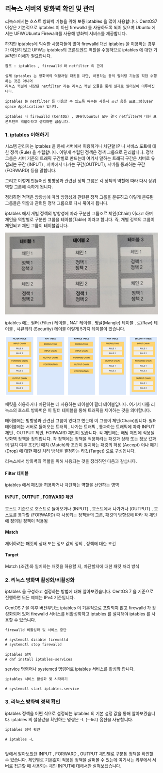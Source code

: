 ## 리눅스 서버의 방화벽 확인 및 관리

리눅스에서는 호스트 방화벽 기능을 위해 보통 iptables 을 많이 사용합니다. CentOS7 이상은 기본적으로 iptables 이 아닌 firewalld 를 사용하도록 되어 있으며 Ubuntu 에서는 UFW(Ubuntu Firewall)를 사용해 방화벽 서비스를 제공합니다.

하지만 iptables에 익숙한 사용자들이 많아 firewalld 대신 iptables 을 이용하는 경우가 여전히 많고 UFW는 iptables의 프론트엔드 역할을 수행하므로 iptables 에 대한 기본적인 이해가 필요합니다.

```
참조 : iptables , firewalld 와 netfilter 의 관계

실제 iptables 는 방화벽의 역할처럼 패킷을 차단, 허용하는 등의 필터링 기능을 직접 수행하는 것은 아니며
리눅스 커널에 내장된 netfilter 라는 리눅스 커널 모듈을 통해 실제로 필터링이 이루어집니다.

iptables 는 netfilter 를 이용할 수 있도록 해주는 사용자 공간 응용 프로그램(User space Application) 입니다.

iptables 나 firewalld (CentOS) , UFW(Ubuntu) 모두 결국 netfilter에 대한 프론드엔드 역할이라고 생각하면 쉽습니다.
```

### 1. iptables 이해하기

시스템 관리자는 iptables 을 통해 서버에서 허용하거나 차단할 IP 나 서비스 포트에 대한 정책 (Rule) 을 수립합니다. 이렇게 수립된 정책은 정책 그룹으로 관리합니다. 정책 그룹은 서버 기준의 트래픽 구간별로 만드는데 여기서 말하는 트래픽 구간은 서버로 유입되는 구간 (INPUT) , 서버에서 나가는 구간(OUTPUT), 서버를 통과하는 구간 (FORWARD) 등을 말합니다.

그리고 이렇게 만들어진 방향성과 관련된 정책 그룹은 각 정책의 역할에 따라 다시 상위 역할 그룹에 속하게 됩니다.

정리하면 적책은 방향성에 따라 방향성과 관련된 정책 그룹을 분류하고 이렇게 분류된 그룹들은 역할과 관련된 정책 그룹으로 다시 묶이게 됩니다.

iptables 에서 개별 정책의 방향성에 따라 구분한 그룹ㅇ르 체인(Chain) 이라고 하며 체인을 역할별로 구분한 그룹을 테이블(Table) 이라고 합니다. 즉, 개별 정책의 그룹이 체인되고 체인 그룹이 테이블입니다.

![alt text](./image/image213.png)

iptables 에는 필터 (Filter) 테이블 , NAT 테이블 , 맹글(Mangle) 테이블 , 로(Raw) 테이블 , 시큐리티 (Security) 테이블 이렇게 5가지 테이블이 있습니다.

![alt text](./image/image214.png)

패킷을 허용하거나 차단하는 데 사용하는 테이블이 필터 테이블입니다. 여기서 다룰 리눅스의 호스트 방화벽은 이 필터 테이블을 통해 트래픽을 제어하는 것을 의미합니다.

테이블에는 방향성과 관련된 그룹이 있다고 했는데 이 그룹이 체인(Chain)입니다. 필터 테이블에는 서버로 들어오는 트래픽 , 나가는 트래픽 , 통과하는 트래픽에 따라 INPUT 체인 , OUTPUT 체인, FORWARD 체인이 있습니다. 각 체인에는 해당 체인에 적용될 방화벽 정책을 정의합니다. 각 정책에는 정책을 적용하려는 패킷과 상태 또는 정보 값과의 일치 여부 조건인 매치 (Match)와 조건이 일치하는 패킷의 허용 (Accept) 이나 폐기 (Drop) 에 대한 패킷 처리 방식을 결정하는 타깃(Target) 으로 구성됩니다.

리눅스에서 방화벽의 역할을 위해 사용되는 것을 정리하면 다음과 같습니다.

#### Filter 테이블

iptables 에서 패킷을 허용하거나 차단하는 역할을 선언하는 영역

#### INPUT , OUTPUT , FORWARD 체인

호스트 기준으로 호스트로 들어오거나 (INPUT) , 호스트에서 나가거나 (OUTPUT) , 호스트를 통과할 (FORWARD) 때 사용되는 정책들의 그룹, 패킷의 방향성에 따라 각 체인에 정의된 정책이 적용됨

#### Match

제어하려는 패킷의 상태 또는 정보 값의 정의 , 정책에 대한 조건

#### Target

Match (조건)와 일치하는 패킷을 허용할 지, 차단할지에 대한 패킷 처리 방식

### 2. 리눅스 방화벽 활성화/비활성화

iptables 을 구성하고 설정하는 방법에 대해 알아보겠습니다. CentOS 7 을 기준으로 진행하면 모든 예제는 IPv4 기준입니다.

CentOS 7 을 이후 버전부턴느 iptables 이 기본적으로 포함되지 않고 firewalld 가 활성화되어 있어 firewalld 서비스를 비활성화하고 iptables 를 설치해야 iptables 를 사용할 수 있습니다.

```
firewalld 비활성화 및 서비스 중단

# systemctl disable firewalld
# systemctl stop firewalld

iptables 설치
# dnf install iptables-services
```

service 명령어나 systemctl 명령어로 iptables 서비스를 활성화 합니다.

```
iptables 서비스 활성화 및 시작하기

# systemctl start iptables.service
```

### 3. 리눅스 방화벽 정책 확인

iptables 정책을 어떤 식으로 설정되는 iptables 의 기본 설정 값을 통해 알아보겠습니다. iptables 의 설정값을 확인하는 명령은 -L (--list) 옵션을 사용합니다.

```
iptables 정책 확인

# iptables -L


```

앞에서 알아보았던 INPUT , FORWARD , OUTPUT 체인별로 구분된 정책을 확인할 수 있습니다. 체인별로 기본값이 적용된 정책을 살펴볼 수 있는데 여기서는 외부에서 서버로 접근할 때 사용되는 체인 INPUT에 대해서만 살펴보겠습니다.
